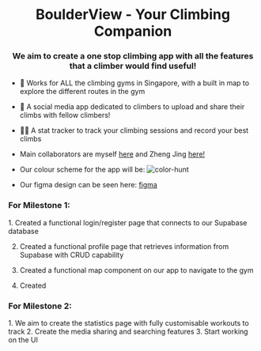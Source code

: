 <h1 align="center">BoulderView - Your Climbing Companion</h1>
<h3 align="center">We aim to create a one stop climbing app with all the features that a climber would find useful!</h3>

- 🔭 Works for ALL the climbing gyms in Singapore, with a built in map to explore the different routes in the gym

- 🌱 A social media app dedicated to climbers to upload and share their climbs with fellow climbers!

- 👨‍💻 A stat tracker to track your climbing sessions and record your best climbs 

- Main collaborators are myself [here](https://github.com/Kurtyjlee) and Zheng Jing [here!](https://github.com/leezhengjing?tab=repositories)

- Our colour scheme for the app will be: ![color-hunt](https://raw.github.com/Kurtyjlee/BoulderView/tree/main/assets/colorhunt.png)

- Our figma design can be seen here: [figma](https://www.figma.com/file/y2II0rb3txuoqI8GATHsVM/BoulderView-UI?type=design&node-id=0-1)

<h3 align="left">For Milestone 1:</h3>
<p align="left">
1. Created a functional login/register page that connects to our Supabase database

2. Created a functional profile page that retrieves information from Supabase with CRUD capability

3. Created a functional map component on our app to navigate to the gym

4. Created 
</p>

<h3 align="left">For Milestone 2:</h3>
1. We aim to create the statistics page with fully customisable workouts to track
2. Create the media sharing and searching features
3. Start working on the UI